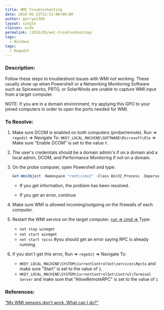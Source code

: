 ```yaml
---
title: WMI Troubleshooting
date: 2016-05-23T12:51:00+00:00
author: gerryw1389
layout: single
classes: wide
permalink: /2016/05/wmi-troubleshooting/
tags:
  - Windows
tags:
  - Regedit
---
```

<!--more-->

### Description:

Follow these steps to troubleshoot issues with WMI not working. These usually show up when Powershell or a Networking Monitoring Software such as Spiceworks, PRTG, or SolarWinds are unable to capture WMI input from a target computer.

NOTE: If you are in a domain environment, try applying this GPO to your joined computers in order to open the ports needed for WMI.

### To Resolve:

1. Make sure DCOM is enabled on both computers (probe/remote). Run => `regedit` => Navigate To: `HKEY_LOCAL_MACHINE\SOFTWARE\Microsoft\Ole` => Make sure "Enable DCOM" is set to the value `Y`.

2. The user's credentials should be a domain admin's if on a domain and a local admin, DCOM, and Performance Monitoring if not on a domain.

3. On the probe computer, open Powershell and type:

   ```powershell
   Get-WmiObject -Namespace "root\cimv2" -Class Win32_Process -Impersonation 3 -ComputerName (#remoteComputerName) -Credential (#Provide credentials if you are not running this as the user you will be using on the remote computer).
   ```

   - If you get information, the problem has been resolved.

   - If you get an error, continue

4. Make sure WMI is allowed incoming/outgoing on the firewalls of each computer.

5. Restart the WMI service on the target computer. [run => cmd => ](https://automationadmin.com/2016/05/command-prompt-overview/) Type:
   - `net stop winmgmt`  
   - `net start winmgmt`
   - `net start rpcss` #you should get an error saying RPC is already running. 

6. If you don't get this error, Run => `regedit` => Navigate To:
   - `HKEY_LOCAL_MACHINE\SYSTEM\CurrentControlSet\services\RpcSs` and make sure "Start" is set to the value of `2`.  
   - `HKEY_LOCAL_MACHINE\SYSTEM\CurrentControlSet\Control\Terminal Server` and make sure that "AllowRemoteRPC" is set to the value of `1`



### References:

["My WMI sensors don't work. What can I do?"](https://kb.paessler.com/en/topic/1043-my-wmi-sensors-don-t-work-what-can-i-do)
